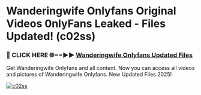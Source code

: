 # Wanderingwife Onlyfans Original Videos 0nlyFans Leaked - Files Updated! (c02ss)

<h3>🔴 CLICK HERE 🌐==►► <a href="https://tinyurl.com/ehrbuxhb" rel="nofollow">Wanderingwife Onlyfans Updated Files</a></h3>

Get Wanderingwife Onlyfans and all content. Now you can access all videos and pictures of Wanderingwife Onlyfans. New Updated Files 2025!

[![c02ss](https://i.imgur.com/lVYEuWS.gif)](https://tinyurl.com/ehrbuxhb)
